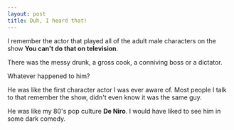 ```yaml
---
layout: post
title: Duh, I heard that!
---
```

I remember the actor that played all of the adult male characters on the show **You can't do that on television**.

There was the messy drunk, a gross cook, a conniving boss or a dictator.

Whatever happened to him?

He was like the first character actor I was ever aware of. Most people I talk to that remember the show, didn't even know it was the same guy.

He was like my 80's pop culture **De Niro**. I would have liked to see him in some dark comedy.